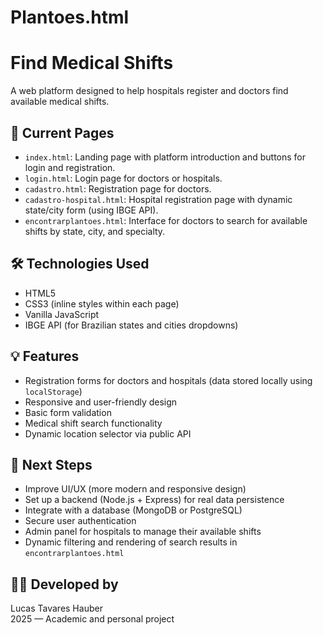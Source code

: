 # Plantoes.html
# Find Medical Shifts

A web platform designed to help hospitals register and doctors find available medical shifts.

## 📄 Current Pages

- `index.html`: Landing page with platform introduction and buttons for login and registration.
- `login.html`: Login page for doctors or hospitals.
- `cadastro.html`: Registration page for doctors.
- `cadastro-hospital.html`: Hospital registration page with dynamic state/city form (using IBGE API).
- `encontrarplantoes.html`: Interface for doctors to search for available shifts by state, city, and specialty.

## 🛠️ Technologies Used

- HTML5  
- CSS3 (inline styles within each page)  
- Vanilla JavaScript  
- IBGE API (for Brazilian states and cities dropdowns)

## 💡 Features

- Registration forms for doctors and hospitals (data stored locally using `localStorage`)  
- Responsive and user-friendly design  
- Basic form validation  
- Medical shift search functionality  
- Dynamic location selector via public API

## 📌 Next Steps

- Improve UI/UX (more modern and responsive design)  
- Set up a backend (Node.js + Express) for real data persistence  
- Integrate with a database (MongoDB or PostgreSQL)  
- Secure user authentication  
- Admin panel for hospitals to manage their available shifts  
- Dynamic filtering and rendering of search results in `encontrarplantoes.html`

## 👨‍💻 Developed by

Lucas Tavares Hauber  
2025 — Academic and personal project